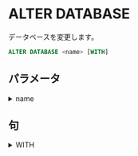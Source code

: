 # ALTER DATABASE

データベースを変更します。

```sql
ALTER DATABASE <name> [WITH]
```

## パラメータ

<details><summary>name</summary>

変更するデータベースの名前

</details>

## 句

<details><summary>WITH</summary>

変更するオプションを指定します。

```sql
[WITH] {RENAME TO | OWNER TO | SET | RESET}
```

### 句

<details><summary>RENAME TO</summary>

データベースの名前を変更する。

```sql
RENAME TO <new_name>
```

</details>

<details><summary>OWNER TO</summary>

所有者を変更する。

```sql
OWNER TO {<new_owner> | CURRENT_USER | SESSION_USER}
```

</details>

<details><summary>SET</summary>

データベースのパラメータをセットします。

```sql
SET {
        <configuration_parameters> {TO | =} {<value> | DEFAULT}
        | TABLESPACE <new_tablespace>
}
```

</details>

<details><summary>RESET</summary>

システムのデフォルト値を設定する。

```sql
RESET {<configuration_parameters> | ALL}
```

</details>

</details>
